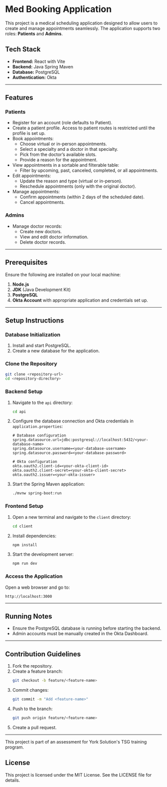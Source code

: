 # Med Booking Application

This project is a medical scheduling application designed to allow users to create and manage appointments seamlessly. The application supports two roles: **Patients** and **Admins**.

## Tech Stack

- **Frontend:** React with Vite
- **Backend:** Java Spring Maven
- **Database:** PostgreSQL
- **Authentication:** Okta

---

## Features

### Patients

- Register for an account (role defaults to Patient).
- Create a patient profile. Access to patient routes is restricted until the profile is set up.
- Book appointments:
  - Choose virtual or in-person appointments.
  - Select a specialty and a doctor in that specialty.
  - Pick from the doctor’s available slots.
  - Provide a reason for the appointment.
- View appointments in a sortable and filterable table:
  - Filter by upcoming, past, canceled, completed, or all appointments.
- Edit appointments:
  - Update the reason and type (virtual or in-person).
  - Reschedule appointments (only with the original doctor).
- Manage appointments:
  - Confirm appointments (within 2 days of the scheduled date).
  - Cancel appointments.

### Admins

- Manage doctor records:
  - Create new doctors.
  - View and edit doctor information.
  - Delete doctor records.

---

## Prerequisites

Ensure the following are installed on your local machine:

1. **Node.js**
2. **JDK** (Java Development Kit)
3. **PostgreSQL**
4. **Okta Account** with appropriate application and credentials set up.

---

## Setup Instructions

### Database Initialization

1. Install and start PostgreSQL.
2. Create a new database for the application.

### Clone the Repository

```bash
git clone <repository-url>
cd <repository-directory>
```

### Backend Setup

1. Navigate to the `api` directory:
   ```bash
   cd api
   ```
2. Configure the database connection and Okta credentials in `application.properties`:

   ```properties
   # Database configuration
   spring.datasource.url=jdbc:postgresql://localhost:5432/<your-database-name>
   spring.datasource.username=<your-database-username>
   spring.datasource.password=<your-database-password>

   # Okta configuration
   okta.oauth2.client-id=<your-okta-client-id>
   okta.oauth2.client-secret=<your-okta-client-secret>
   okta.oauth2.issuer=<your-okta-issuer>
   ```

3. Start the Spring Maven application:
   ```bash
   ./mvnw spring-boot:run
   ```

### Frontend Setup

1. Open a new terminal and navigate to the `client` directory:
   ```bash
   cd client
   ```
2. Install dependencies:
   ```bash
   npm install
   ```
3. Start the development server:
   ```bash
   npm run dev
   ```

### Access the Application

Open a web browser and go to:

```
http://localhost:3000
```

---

## Running Notes

- Ensure the PostgreSQL database is running before starting the backend.
- Admin accounts must be manually created in the Okta Dashboard.

---

## Contribution Guidelines

1. Fork the repository.
2. Create a feature branch:
   ```bash
   git checkout -b feature/<feature-name>
   ```
3. Commit changes:
   ```bash
   git commit -m "Add <feature-name>"
   ```
4. Push to the branch:
   ```bash
   git push origin feature/<feature-name>
   ```
5. Create a pull request.

---

This project is part of an assessment for York Solution's TSG training program.

## License

This project is licensed under the MIT License. See the LICENSE file for details.
